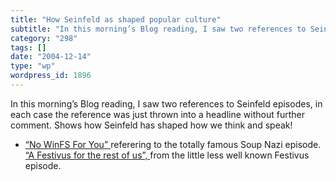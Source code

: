 ```yaml
---
title: "How Seinfeld as shaped popular culture"
subtitle: "In this morning’s Blog reading, I saw two references to Seinfeld episodes, in each case the referenc..."
category: "298"
tags: []
date: "2004-12-14"
type: "wp"
wordpress_id: 1896
---
```

In this morning’s Blog reading, I saw two references to Seinfeld episodes, in each case the reference was just thrown into a headline without further comment. Shows how Seinfeld has shaped how we think and speak!

- [“No WinFS For You” ](http://pbokelly.blogspot.com/2004/12/microsoft-updates-windows-server.html)referering to the totally famous Soup Nazi episode.
[“A Festivus for the rest of us”, ](http://weblogs.asp.net/jledgard/archive/2004/12/13/284205.aspx)from the little less well known Festivus episode.